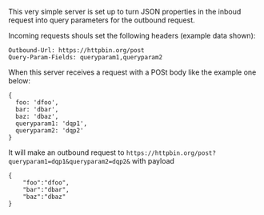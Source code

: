 This very simple server is set up to turn JSON properties in the inboud request into query parameters for the outbound request.

Incoming requests shouls set the following headers (example data shown):

```
Outbound-Url: https://httpbin.org/post
Query-Param-Fields: queryparam1,queryparam2
```

When this server receives a request with a POSt body like the example one below:

```
{
  foo: 'dfoo',
  bar: 'dbar',
  baz: 'dbaz',
  queryparam1: 'dqp1',
  queryparam2: 'dqp2'
}
```

It will make an outbound request to
`https://httpbin.org/post?queryparam1=dqp1&queryparam2=dqp2&`
with payload

```
{
    "foo":"dfoo",
    "bar":"dbar",
    "baz":"dbaz"
}
```
